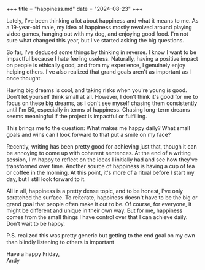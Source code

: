 +++
title = "happiness.md"
date = "2024-08-23"
+++

Lately, I've been thinking a lot about happiness and what it means to me. As a 19-year-old male, my idea of happiness mostly revolved around playing video games, hanging out with my dog, and enjoying good food. I'm not sure what changed this year, but I've started asking the big questions.

So far, I've deduced some things by thinking in reverse. I know I want to be impactful because I hate feeling useless. Naturally, having a positive impact on people is ethically good, and from my experience, I genuinely enjoy helping others. I've also realized that grand goals aren't as important as I once thought.

Having big dreams is cool, and taking risks when you're young is good. Don't let yourself think small at all. However, I don't think it's good for me to focus on these big dreams, as I don't see myself chasing them consistently until I'm 50, especially in terms of happiness. Chasing long-term dreams seems meaningful if the project is impactful or fulfilling.

This brings me to the question: What makes me happy daily? What small goals and wins can I look forward to that put a smile on my face?

Recently, writing has been pretty good for achieving just that, though it can be annoying to come up with coherent sentences. At the end of a writing session, I'm happy to reflect on the ideas I initially had and see how they've transformed over time. Another source of happiness is having a cup of tea or coffee in the morning. At this point, it's more of a ritual before I start my day, but I still look forward to it.

All in all, happiness is a pretty dense topic, and to be honest, I've only scratched the surface. To reiterate, happiness doesn't have to be the big or grand goal that people often make it out to be. Of course, for everyone, it might be different and unique in their own way. But for me, happiness comes from the small things I have control over that I can achieve daily. Don't wait to be happy.

P.S. realized this was pretty generic but getting to the end goal on my own than blindly listening to others is important

Have a happy Friday,  
Andy